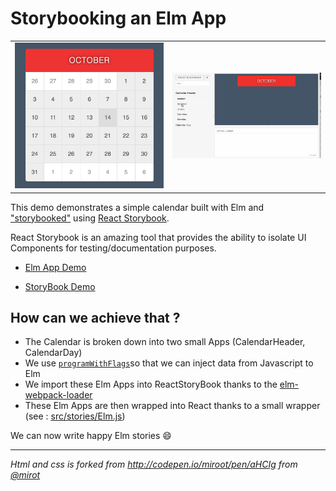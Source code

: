 # Storybooking an Elm App

<table>
<tr>
  <td><img src="static/elm-calendar-new.png" width="600"></td>
  <td><img src="static/storybook.gif" width="600"></td>
</tr>
</table>

This demo demonstrates a simple calendar built with Elm and ["storybooked"](https://ouicar.github.io/2016/08/28/storybook.html) using [React Storybook](https://github.com/storybooks/react-storybook). 

React Storybook is an amazing tool that provides the ability to isolate UI Components for testing/documentation purposes. 

- [Elm App Demo](https://kalutheo.github.io/elm-calendar-react-storybook) 

- [StoryBook Demo](https://kalutheo.github.io/elm-calendar-react-storybook/storybook-static) 


## How can we achieve that ? 

- The Calendar is broken down into two small Apps (CalendarHeader, CalendarDay)
- We use [`programWithFlags`](http://package.elm-lang.org/packages/elm-lang/html/1.1.0/Html-App#programWithFlags)so that we can inject data from Javascript to Elm
- We import these Elm Apps into ReactStoryBook thanks to the [elm-webpack-loader](https://github.com/rtfeldman/elm-webpack-loader)
- These Elm Apps are then wrapped into React thanks to a small wrapper (see : [src/stories/Elm.js](https://github.com/kalutheo/elm-calendar-react-storybook/blob/master/app/stories/Elm.js))


We can now write happy Elm stories :smile:

* * *

*Html and css is forked from http://codepen.io/miroot/pen/aHCIg from [@mirot](http://codepen.io/miroot/)*
